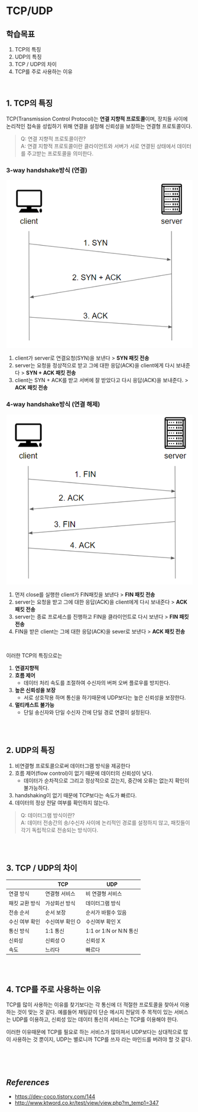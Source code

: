 # TCP/UDP
## 학습목표
1. TCP의 특징
2. UDP의 특징
3. TCP / UDP의 차이
4. TCP를 주로 사용하는 이유



<br/>

## 1. TCP의 특징
TCP(Transmission Control Protocol)는 **연결 지향적 프로토콜**이며, 장치들 사이에 논리적인 접속을 성립하기 위해 연결을 설정해 신뢰성을 보장하는 연결형 프로토콜이다. 
> Q: 연결 지향적 프로토콜이란? <br/>
> A: 연결 지향적 프로토콜이란 클라이언트와 서버가 서로 연결된 상태에서 데이터를 주고받는 프로토콜을 의미한다.


### 3-way handshake방식 (연결)

![3-way handshaking](./image/3-way%20handshaking.png)
1. client가 server로 연결요청(SYN)을 보낸다 > **SYN 패킷 전송**
2. server는 요청을 정상적으로 받고 그에 대한 응답(ACK)을 client에게 다시 보내준다 > **SYN + ACK 패킷 전송**
3. client는 SYN + ACK를 받고 서버에 잘 받았다고 다시 응답(ACK)을 보내준다. > **ACK 패킷 전송**


### 4-way handshake방식 (연결 해제)

![4-way handshaking](./image/4-way-handshaking.png)
1. 먼저 close를 실행한 client가 FIN패킷을 보낸다 > **FIN 패킷 전송**
2. server는 요청을 받고 그에 대한 응답(ACK)을 client에게 다시 보내준다 > **ACK 패킷 전송**
3. server는 종료 프로세스를 진행하고 FIN을 클라이언트로 다시 보낸다 > **FIN 패킷 전송**
4. FIN을 받은 client는 그에 대한 응답(ACK)을 sever로 보낸다 > **ACK 패킷 전송**

<br/>

이러한 TCP의 특징으로는
1. **연결지향적**
2. **흐름 제어**
    - 데이터 처리 속도를 조절하여 수신자의 버퍼 오버 플로우를 방지한다.
3. **높은 신뢰성을 보장**
    - 서로 상호작용 하며 통신을 하기때문에 UDP보다는 높은 신뢰성을 보장한다.
4. **멀티캐스트 불가능**
    - 단일 송신자와 단일 수신자 간에 단일 경로 연결이 설정된다.

<br/>
<br/>

## 2. UDP의 특징
1. 비연결형 프로토콜으로써 데이터그램 방식을 제공한다
2. 흐름 제어(flow control)이 없기 때문에 데이터의 신뢰성이 낮다.
    - 데이터가 순차적으로 그리고 정상적으로 갔는지, 중간에 오류는 없는지 확인이 불가능하다.
3. handshaking이 없기 때문에 TCP보다는 속도가 빠르다.
4. 데이터의 정상 전달 여부를 확인하지 않는다.

> Q: 데이터그램 방식이란?<br/>
> A: 데이터 전송간의 송/수신자 사이에 논리적인 경로를 설정하지 않고, 패킷들이 각기 독립적으로 전송되는 방식이다.

<br/>
<br/>


## 3. TCP / UDP의 차이
||TCP|UDP|
|------|---|---|
|연결 방식|연결형 서비스|비 연결형 서비스|
|패킷 교환 방식|가상회선 방식|데이터그램 방식|
|전송 순서|순서 보장|순서가 바뀔수 있음|
|수신 여부 확인|수신여부 확인 O|수신여부 확인 X|
|통신 방식|1:1 통신|1:1 or 1:N or N:N 통신|
|신뢰성|신뢰성 O|신뢰성 X|
|속도|느리다|빠르다|


<br/>
<br/>

## 4. TCP를 주로 사용하는 이유
TCP를 많이 사용하는 이유를 찾기보다는 각 통신에 더 적절한 프로토콜을 찾아서 이용하는 것이 맞는 것 같다. 예를들어 채팅같이 단순 메시지 전달의 주 목적이 있는 서비스는 UDP를 이용하고, 신뢰성 있는 데이터 통신의 서비스는 TCP를 이용해야 한다.

이러한 이유때문에 TCP를 필요로 하는 서비스가 많아져서 UDP보다는 상대적으로 많이 사용하는 것 뿐이지, UDP는 별로니까 TCP를 쓰자 라는 마인드를 버려야 할 것 같다.

<br/>
<br/>
<br/>

## _References_
- https://dev-coco.tistory.com/144
- http://www.ktword.co.kr/test/view/view.php?m_temp1=347
